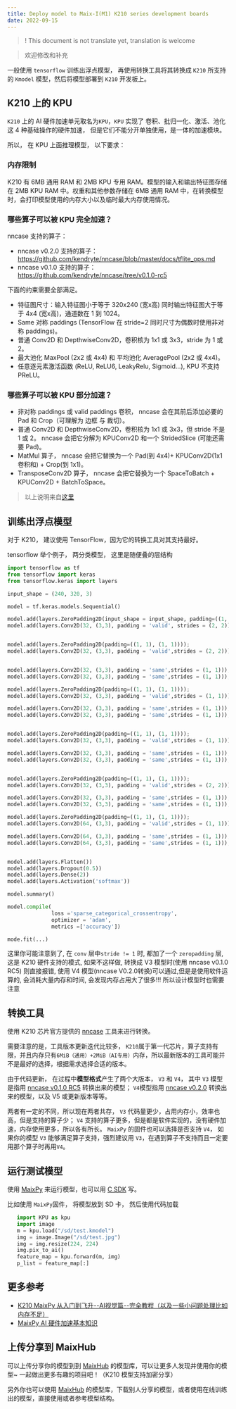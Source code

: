 ```yaml
---
title: Deploy model to Maix-I(M1) K210 series development boards
date: 2022-09-15
---
```


>! This document is not translate yet, translation is welcome

> 欢迎修改和补充

一般使用 `tensorflow` 训练出浮点模型， 再使用转换工具将其转换成 `K210` 所支持的 `Kmodel` 模型，然后将模型部署到 `K210` 开发板上。


## K210 上的 KPU

`K210` 上的 AI 硬件加速单元取名为`KPU`，`KPU` 实现了 卷积、批归一化、激活、池化 这 4 种基础操作的硬件加速， 但是它们不能分开单独使用，是一体的加速模块。

所以， 在 KPU 上面推理模型， 以下要求：

### 内存限制

 K210 有 6MB 通用 RAM 和 2MB KPU 专用 RAM。模型的输入和输出特征图存储在 2MB KPU RAM 中。权重和其他参数存储在 6MB 通用 RAM 中，在转换模型时，会打印模型使用的内存大小以及临时最大内存使用情况。

### 哪些算子可以被 KPU 完全加速？

nncase 支持的算子：
  * nncase v0.2.0 支持的算子： https://github.com/kendryte/nncase/blob/master/docs/tflite_ops.md
  * nncase v0.1.0 支持的算子： https://github.com/kendryte/nncase/tree/v0.1.0-rc5

下面的约束需要全部满足。

  * 特征图尺寸：输入特征图小于等于 320x240 (宽x高) 同时输出特征图大于等于 4x4 (宽x高)，通道数在 1 到 1024。
  * Same 对称 paddings (TensorFlow 在 stride=2 同时尺寸为偶数时使用非对称 paddings)。
  * 普通 Conv2D 和 DepthwiseConv2D，卷积核为 1x1 或 3x3，stride 为 1 或 2。
  * 最大池化 MaxPool (2x2 或 4x4) 和 平均池化 AveragePool (2x2 或 4x4)。
  * 任意逐元素激活函数 (ReLU, ReLU6, LeakyRelu, Sigmoid...), KPU 不支持 PReLU。

### 哪些算子可以被 KPU 部分加速？

  * 非对称 paddings 或 valid paddings 卷积， nncase 会在其前后添加必要的 Pad 和 Crop（可理解为 边框 与 裁切）。
  * 普通 Conv2D 和 DepthwiseConv2D，卷积核为 1x1 或 3x3，但 stride 不是 1 或 2。 nncase 会把它分解为 KPUConv2D 和一个 StridedSlice (可能还需要 Pad)。
  * MatMul 算子， nncase 会把它替换为一个 Pad(到 4x4)+ KPUConv2D(1x1 卷积和) + Crop(到 1x1)。
  * TransposeConv2D 算子， nncase 会把它替换为一个 SpaceToBatch + KPUConv2D + BatchToSpace。

> 以上说明来自[这里](https://github.com/kendryte/nncase/blob/master/docs/FAQ_ZH.md)


## 训练出浮点模型

对于 K210， 建议使用 TensorFlow，因为它的转换工具对其支持最好。

tensorflow 举个例子， 两分类模型， 这里是随便叠的层结构

```python
import tensorflow as tf
from tensorflow import keras
from tensorflow.keras import layers

input_shape = (240, 320, 3)

model = tf.keras.models.Sequential()

model.add(layers.ZeroPadding2D(input_shape = input_shape, padding=((1, 1), (1, 1))))
model.add(layers.Conv2D(32, (3,3), padding = 'valid', strides = (2, 2)));model.add(layers.BatchNormalization());model.add(layers.Activation('relu')); #model.add(MaxPool2D());


model.add(layers.ZeroPadding2D(padding=((1, 1), (1, 1))));
model.add(layers.Conv2D(32, (3,3), padding = 'valid',strides = (2, 2)));model.add(layers.BatchNormalization());model.add(layers.Activation('relu'));


model.add(layers.Conv2D(32, (3,3), padding = 'same',strides = (1, 1)));model.add(layers.BatchNormalization());model.add(layers.Activation('relu'));
model.add(layers.Conv2D(32, (3,3), padding = 'same',strides = (1, 1)));model.add(layers.BatchNormalization());model.add(layers.Activation('relu'));

model.add(layers.ZeroPadding2D(padding=((1, 1), (1, 1))));
model.add(layers.Conv2D(32, (3,3), padding = 'valid',strides = (1, 1)));model.add(layers.BatchNormalization());model.add(layers.Activation('relu'));

model.add(layers.Conv2D(32, (3,3), padding = 'same',strides = (1, 1)));model.add(layers.BatchNormalization());model.add(layers.Activation('relu'));
model.add(layers.Conv2D(32, (3,3), padding = 'same',strides = (1, 1)));model.add(layers.BatchNormalization());model.add(layers.Activation('relu'));


model.add(layers.ZeroPadding2D(padding=((1, 1), (1, 1))));
model.add(layers.Conv2D(32, (3,3), padding = 'valid',strides = (1, 1)));model.add(layers.BatchNormalization());model.add(layers.Activation('relu'));

model.add(layers.Conv2D(32, (3,3), padding = 'same',strides = (1, 1)));model.add(layers.BatchNormalization());model.add(layers.Activation('relu'));
model.add(layers.Conv2D(32, (3,3), padding = 'same',strides = (1, 1)));model.add(layers.BatchNormalization());model.add(layers.Activation('relu'));


model.add(layers.ZeroPadding2D(padding=((1, 1), (1, 1))));
model.add(layers.Conv2D(32, (3,3), padding = 'valid',strides = (2, 2)));model.add(layers.BatchNormalization());model.add(layers.Activation('relu'));

model.add(layers.Conv2D(32, (3,3), padding = 'same',strides = (1, 1)));model.add(layers.BatchNormalization());model.add(layers.Activation('relu'));
model.add(layers.Conv2D(32, (3,3), padding = 'same',strides = (1, 1)));model.add(layers.BatchNormalization());model.add(layers.Activation('relu'));

model.add(layers.ZeroPadding2D(padding=((1, 1), (1, 1))));
model.add(layers.Conv2D(64, (3,3), padding = 'valid',strides = (1, 1)));model.add(layers.BatchNormalization());model.add(layers.Activation('relu'));

model.add(layers.Conv2D(64, (3,3), padding = 'same',strides = (1, 1)));model.add(layers.BatchNormalization());model.add(layers.Activation('relu'));
model.add(layers.Conv2D(64, (3,3), padding = 'same',strides = (1, 1)));model.add(layers.BatchNormalization());model.add(layers.Activation('relu'));


model.add(layers.Flatten())
model.add(layers.Dropout(0.5))
model.add(layers.Dense(2))
model.add(layers.Activation('softmax'))

model.summary()

model.compile(
              loss ='sparse_categorical_crossentropy',
              optimizer = 'adam',
              metrics =['accuracy'])

mode.fit(...)
```

这里你可能注意到了, 在 `conv` 层中`stride != 1` 时, 都加了一个 `zeropadding` 层, 这是 K210 硬件支持的模式, 如果不这样做, 转换成 V3 模型时(使用 nncase v0.1.0 RC5) 则直接报错, 使用 V4 模型(nncase V0.2.0转换)可以通过,但是是使用软件运算的, 会消耗大量内存和时间, 会发现内存占用大了很多!!! 所以设计模型时也需要注意


## 转换工具

使用 K210 芯片官方提供的 [nncase](https://github.com/kendryte/nncase) 工具来进行转换。

需要注意的是，工具版本更新迭代比较多， `K210`属于第一代芯片，算子支持有限，并且内存只有`6MiB（通用）+2MiB（AI专用）`内存，所以最新版本的工具可能并不是最好的选择，根据需求选择合适的版本。

由于代码更新， 在过程中**模型格式**产生了两个大版本， `V3` 和 `V4`， 其中 `V3` 模型是指用 [nncase v0.1.0 RC5](https://github.com/kendryte/nncase/releases/tag/v0.1.0-rc5) 转换出来的模型； `V4`模型指用 [nncase v0.2.0](https://github.com/kendryte/nncase/releases/tag/v0.2.0-beta4) 转换出来的模型，以及 V5 或更新版本等等。

两者有一定的不同，所以现在两者共存， `V3` 代码量更少，占用内存小，效率也高，但是支持的算子少； `V4` 支持的算子更多，但是都是软件实现的，没有硬件加速，内存使用更多，所以各有所长。 `MaixPy` 的固件也可以选择是否支持 `V4`， 如果你的模型 `V3` 能够满足算子支持，强烈建议用 `V3`，在遇到算子不支持而且一定要用那个算子时再用`V4`。



## 运行测试模型

使用 [MaixPy](/maixpy) 来运行模型，也可以用 [C SDK](https://github.com/sipeed/LicheeDan_K210_examples) 写。


比如使用 `MaixPy`固件， 将模型放到 SD 卡， 然后使用代码加载

 ```python
    import KPU as kpu
    import image
    m = kpu.load("/sd/test.kmodel")
    img = image.Image("/sd/test.jpg")
    img = img.resize(224, 224)
    img.pix_to_ai()
    feature_map = kpu.forward(m, img)
    p_list = feature_map[:]
 ```

## 更多参考

* [K210 MaixPy 从入门到飞升--AI视觉篇--完全教程（以及一些小问题处理比如内存不足）](https://neucrack.com/p/325)
* [MaixPy AI 硬件加速基本知识](/soft/maixpy/zh/course/ai/basic/maixpy_hardware_ai_basic.html)


## 上传分享到 MaixHub

可以上传分享你的模型到到 [MaixHub](https://maixhub.com/) 的模型库，可以让更多人发现并使用你的模型~ 一起做出更多有趣的项目吧！（K210 模型支持加密分享）

另外你也可以使用 [MaixHub](https://maixhub.com/) 的模型库，下载别人分享的模型，或者使用在线训练出的模型，直接使用或者参考模型结构。


